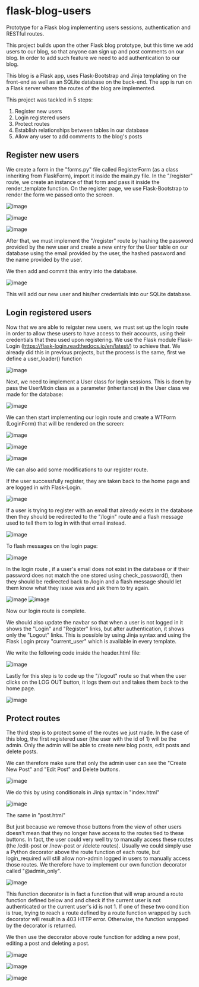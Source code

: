 # flask-blog-users
Prototype for a Flask blog implementing users sessions, authentication and RESTful routes.

This project builds upon the other Flask blog prototype, but this time we add users to our blog, so that anyone can sign up
and post comments on our blog. In order to add such feature we need to add authentication to our blog.

This blog is a Flask app, uses Flask-Bootstrap and Jinja templating on the front-end as well as an SQLite database on the back-end.
The app is run on a Flask server where the routes of the blog are implemented.

This project was tackled in 5 steps:

1. Register new users
2. Login registered users
3. Protect routes
4. Establish relationships between tables in our database
5. Allow any user to add comments to the blog's posts

## Register new users

We create a form in the "forms.py" file called RegisterForm (as a class inheriting from FlaskForm), import it inside the main.py file.
In the "/register" route, we create an instance of that form and pass it inside the render_template function.
On the register page, we use Flask-Bootstrap to render the form we passed onto the screen.

![image](https://user-images.githubusercontent.com/55893421/119278416-31177500-bbf3-11eb-932f-6783dfad0fb1.png)

![image](https://user-images.githubusercontent.com/55893421/119278440-4d1b1680-bbf3-11eb-9743-571de36cde87.png)

![image](https://user-images.githubusercontent.com/55893421/119278429-4391ae80-bbf3-11eb-8922-2e2cd7828d4d.png)

After that, we must implement the "/register" route by hashing the password provided by the new user and create a new entry for the User table
on our database using the email provided by the user, the hashed password and the name provided by the user.

We then add and commit this entry into the database.

![image](https://user-images.githubusercontent.com/55893421/119278573-23aeba80-bbf4-11eb-8981-ea0b80901251.png)

This will add our new user and his/her credentials into our SQLite database.


## Login registered users

Now that we are able to reigster new users, we must set up the login route in order to allow these users to have access to their accounts,
using their credentials that theu used upon registering. We use the Flask module Flask-Login (https://flask-login.readthedocs.io/en/latest/) to achieve that.
We already did this in previous projects, but the process is the same, first we define a user_loader() function

![image](https://user-images.githubusercontent.com/55893421/119285466-17385b00-bc10-11eb-8300-b0d2b2b56227.png)

Next, we need to implement a User class for login sessions. This is doen by pass the UserMixin class as a parameter (inheritance) in the User class we made 
for the database:

![image](https://user-images.githubusercontent.com/55893421/119285593-5ff01400-bc10-11eb-8253-32f13b55c700.png)

We can then start implementing our login route and create a WTForm (LoginForm) that will be rendered on the screen:

![image](https://user-images.githubusercontent.com/55893421/119285800-e3116a00-bc10-11eb-9558-652f828816a9.png)


![image](https://user-images.githubusercontent.com/55893421/119285707-a5144600-bc10-11eb-96cd-5d8171ad6367.png)

![image](https://user-images.githubusercontent.com/55893421/119285755-c117e780-bc10-11eb-9922-95ff104d0689.png)


We can also add some modifications to our register route.

If the user successfully register, they are taken back to the home page and are logged in with Flask-Login.

![image](https://user-images.githubusercontent.com/55893421/119285962-46030100-bc11-11eb-843d-c30a2bf02222.png)

If a user is trying to register with an email that already exists in the database then they should be redirected to the "/login" route 
and a flash message used to tell them to log in with that email instead.

![image](https://user-images.githubusercontent.com/55893421/119286000-616e0c00-bc11-11eb-9dbb-9e0840b9fe8b.png)
 
To flash messages on the login page:

![image](https://user-images.githubusercontent.com/55893421/119286198-cfb2ce80-bc11-11eb-8225-902285004a0d.png)

In the login route , if a user's email does not exist in the database or if their password does not match the one stored using check_password(),
then they should be redirected back to /login and a flash message should let them know what they issue was and ask them to try again.

![image](https://user-images.githubusercontent.com/55893421/119286369-37691980-bc12-11eb-8451-deaee12f4b1e.png)
![image](https://user-images.githubusercontent.com/55893421/119286459-62ec0400-bc12-11eb-9ae1-77f5341d484b.png)

Now our login route is complete.

We should also update the navbar so that when a user is not logged in it shows the "Login" and "Register" links, but after authentication, it shows
only the "Logout" links. This is possible by using Jinja syntax and using the Flask Login proxy "current_user" which is available in every template.

We write the following code inside the header.html file:

![image](https://user-images.githubusercontent.com/55893421/119286677-ec9bd180-bc12-11eb-9d35-66f37d6ed64a.png)

Lastly for this step is to code up the "/logout" route so that when the user clicks on the LOG OUT button, it logs them out and takes them back to the home page.

 ![image](https://user-images.githubusercontent.com/55893421/119286816-3389c700-bc13-11eb-8166-6085f21392e4.png)
 
 
 ## Protect routes
 
 The third step is to protect some of the routes we just made. In the case of this blog, the first registered user (the user with the id of 1) will be the admin.
 Only the admin will be able to create new blog posts, edit posts and delete posts.
 
 We can therefore make sure that only the admin user can see the "Create New Post" and "Edit Post" and Delete buttons.
 
 ![image](https://user-images.githubusercontent.com/55893421/119409285-10afef00-bcb5-11eb-81cf-4f7abc1fed83.png)

We do this by using conditionals in Jinja syntax in "index.html"

![image](https://user-images.githubusercontent.com/55893421/119409397-40f78d80-bcb5-11eb-8af6-fef0696386df.png)

The same in "post.html"

But just because we remove those buttons from the view of other users doesn't mean that they no longer have access to the routes tied to these buttons.
In fact, the user could very well try to manually access these routes (the /edit-post or /new-post or /delete routes). Usually we could simply use a Python decorator
above the route function of each route, but login_required will still allow non-admin logged in users to manually access those routes. We therefore have to implement our 
own function decorator called "@admin_only".

![image](https://user-images.githubusercontent.com/55893421/119409988-1bb74f00-bcb6-11eb-8641-88415d9fa05d.png)

This function decorator is in fact a function that will wrap around a route function defined below and and check if the current user is not authenticated or the current user's
id is not 1. If one of these two condition is true, trying to reach a route defined by a route function wrapped by such decorator will result in a 403 HTTP error.
Otherwise, the function wrapped by the decorator is returned.

We then use the decorator above route function for adding a new post, editing a post and deleting a post.

![image](https://user-images.githubusercontent.com/55893421/119410227-81a3d680-bcb6-11eb-981f-2c7a34b2bddb.png)

![image](https://user-images.githubusercontent.com/55893421/119410308-a4ce8600-bcb6-11eb-84ef-e8a96b531939.png)

![image](https://user-images.githubusercontent.com/55893421/119410353-b44dcf00-bcb6-11eb-8269-828d4f0f73d6.png)

















